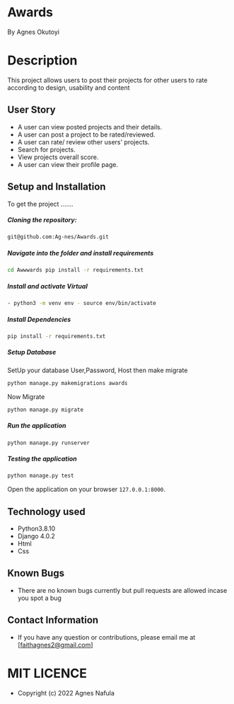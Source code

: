 # Awards
By Agnes Okutoyi
  
# Description  
This project allows users to post their projects for other users to rate according to design, usability and content 

## User Story  
  
* A user can view posted projects and their details.  
* A user can post a project to be rated/reviewed. 
* A user can rate/ review other users' projects.  
* Search for projects.  
* View projects overall score.
* A user can view their profile page.  
  
  
## Setup and Installation  
To get the project .......  
  
##### Cloning the repository:  
 ```bash 
 git@github.com:Ag-nes/Awards.git
```
##### Navigate into the folder and install requirements  
 ```bash 
cd Awwwards pip install -r requirements.txt 
```
##### Install and activate Virtual  
 ```bash 
- python3 -m venv env - source env/bin/activate  
```  
##### Install Dependencies  
 ```bash 
 pip install -r requirements.txt 
```  
 ##### Setup Database  
  SetUp your database User,Password, Host then make migrate  
 ```bash 
python manage.py makemigrations awards
 ``` 
 Now Migrate  
 ```bash 
 python manage.py migrate 
```
##### Run the application  
 ```bash 
 python manage.py runserver 
``` 
##### Testing the application  
 ```bash 
 python manage.py test 
```
Open the application on your browser `127.0.0.1:8000`.  
  

## Technology used  
  
* Python3.8.10
* Django 4.0.2
* Html
* Css


## Known Bugs  
* There are no known bugs currently but pull requests are allowed incase you spot a bug  
  
## Contact Information   
* If you have any question or contributions, please email me at [faithagnes2@gmail.com]  
  

# MIT LICENCE
 * Copyright (c) 2022 Agnes Nafula


